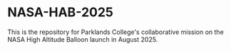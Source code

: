 # NASA-HAB-2025
This is the repository for Parklands College's collaborative mission on the NASA High Altitude Balloon launch in August 2025.
